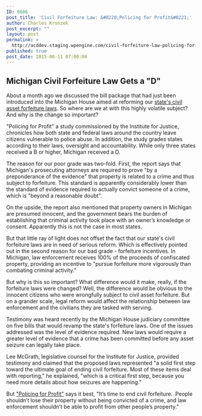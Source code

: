 ```yaml
---
ID: 6686
post_title: 'Civil Forfeiture Law: &#8220;Policing for Profit&#8221;'
author: Charles Kronzek
post_excerpt: ""
layout: post
permalink: >
  http://acddev.staging.wpengine.com/civil-forfeiture-law-policing-for-profit.html
published: true
post_date: 2015-06-11 07:00:04
---
```

<h2><b>Michigan Civil Forfeiture Law Gets a "D"</b></h2>
About a month ago we discussed the bill package that had just been introduced into the Michigan House aimed at reforming our <a href="http://acddev.staging.wpengine.com/civil-asset-forfeiture-reform-in-michigan.html">state's civil asset forfeiture laws</a>. So where are we at with this highly volatile subject? And why is the change so important?<!--more-->

"Policing for Profit" a study commissioned by the Institute for Justice, chronicles how both state and federal laws around the country leave citizens vulnerable to police abuse. In addition, the study grades states according to their laws, oversight and accountability. While only three states received a B or higher, Michigan received a D.

The reason for our poor grade was two-fold. First, the report says that Michigan's prosecuting attorneys are required to prove "by a preponderance of the evidence" that property is related to a crime and thus subject to forfeiture. This standard is apparently considerably lower than the standard of evidence required to actually convict someone of a crime, which is "beyond a reasonable doubt".

On the upside, the report also mentioned that property owners in Michigan are presumed innocent, and the government bears the burden of establishing that criminal activity took place with an owner’s knowledge or consent. Apparently this is not the case in most states.

But that little ray of light does not offset the fact that our state's civil forfeiture laws are in need of serious reform. Which is effectively pointed out in the second reason for our bad grade - forfeiture incentives. In Michigan, law enforcement receives 100% of the proceeds of confiscated property, providing an incentive to "pursue forfeiture more vigorously than combating criminal activity."

But why is this so important? What difference would it make, really, if the forfeiture laws were changed? Well, the difference would be obvious to the innocent citizens who were wrongfully subject to civil asset forfeiture. But on a grander scale, legal reform would affect the relationship between law enforcement and the civilians they are tasked with serving.

Testimony was heard recently by the Michigan House judiciary committee on five bills that would revamp the state's forfeiture laws. One of the issues addressed was the level of evidence required. New laws would require a greater level of evidence that a crime has been committed before any asset seizure can legally take place.

Lee McGrath, legislative counsel for the Institute for Justice, provided testimony and claimed that the proposed laws represented "a solid first step toward the ultimate goal of ending civil forfeiture. Most of these items deal with reporting," he explained, "which is a critical first step, because you need more details about how seizures are happening."

But <a href="http://www.ij.org/policing-for-profit-the-abuse-of-civil-asset-forfeiture-4" target="_blank">"Policing for Profit"</a> says it best, "It’s time to end civil forfeiture.  People shouldn’t lose their property without being convicted of a crime, and law enforcement shouldn’t be able to profit from other people’s property."